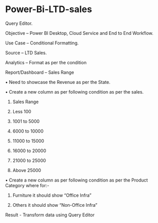# Power-Bi-LTD-sales
Query Editor.

 
 
Objective – Power BI Desktop, Cloud Service and End to End Workflow.

Use Case – Conditional Formatting.

Source – LTD Sales.

Analytics – Format as per the condition

Report/Dashboard – Sales Range

• Need to showcase the Revenue as per the State.

• Create a new column as per following condition as per the sales.

1. Sales Range

2. Less 100

3. 1001 to 5000

4. 6000 to 10000

5. 11000 to 15000

6. 16000 to 20000

7. 21000 to 25000

8. Above 25000

• Create a new column as per following condition as per the Product 
Category where for:-

1. Furniture it should show “Office Infra”

2. Others it should show “Non-Office Infra”

Result - Transform data using Query Editor
